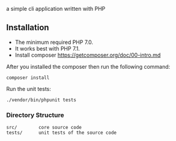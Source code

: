 a simple cli application written with PHP

Installation
------------

- The minimum required PHP 7.0.
- It works best with PHP 7.1.
- Install composer https://getcomposer.org/doc/00-intro.md

After you installed the composer then run the following command:
```
composer install
```

Run the unit tests:
```
./vendor/bin/phpunit tests
```

### Directory Structure
```
src/		core source code
tests/      unit tests of the source code
```


